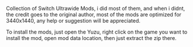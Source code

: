 Collection of Switch Ultrawide Mods, i did most of them, and when i didnt, the credit goes to the original author,
most of the mods are optimized for 3440x1440, any help or suggestion will be appreciated.

To install the mods, just open the Yuzu, right click on the game you want to install the mod, open mod data location, then just extract the zip there.
